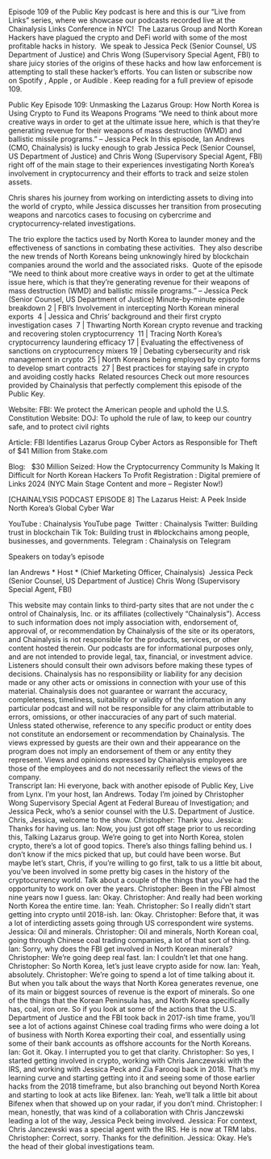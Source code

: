 Episode 109 of the Public Key podcast is here and this is our “Live from Links” series, where we showcase our podcasts recorded live at the Chainalysis Links Conference in NYC!  The Lazarus Group and North Korean Hackers have plagued the crypto and DeFi world with some of the most profitable hacks in history.  We speak to  Jessica Peck  (Senior Counsel, US Department of Justice) and  Chris Wong  (Supervisory Special Agent, FBI) to share juicy stories of the origins of these hacks and how law enforcement is attempting to stall these hacker’s efforts. 
 You can listen or subscribe now on  Spotify ,  Apple , or  Audible . Keep reading for a full preview of episode 109. 
 
 Public Key Episode 109: Unmasking the Lazarus Group: How North Korea is Using Crypto to Fund its Weapons Programs 
 “We need to think about more creative ways in order to get at the ultimate issue here, which is that they’re generating revenue for their weapons of mass destruction (WMD) and ballistic missile programs.”  – Jessica Peck 
 In this episode,  Ian Andrews  (CMO, Chainalysis) is lucky enough to grab Jessica Peck (Senior Counsel, US Department of Justice) and Chris Wong (Supervisory Special Agent, FBI) right off of the main stage to their experiences investigating North Korea’s involvement in cryptocurrency and their efforts to track and seize stolen assets.  
 
 Chris shares his journey from working on interdicting assets to diving into the world of crypto, while Jessica discusses her transition from prosecuting weapons and narcotics cases to focusing on cybercrime and cryptocurrency-related investigations.  
 
 The trio explore the tactics used by North Korea to launder money and the effectiveness of sanctions in combating these activities.  They also describe the new trends of North Koreans being unknowingly hired by blockchain companies around the world and the associated risks.  
 Quote of the episode 
 “We need to think about more creative ways in order to get at the ultimate issue here, which is that they’re generating revenue for their weapons of mass destruction (WMD) and ballistic missile programs.”  – Jessica Peck (Senior Counsel, US Department of Justice) 
 Minute-by-minute episode breakdown 
 2 | FBI’s Involvement in intercepting North Korean mineral exports  
 4 | Jessica and Chris’ background and their first crypto investigation cases  
 7 | Thwarting North Korean crypto revenue and tracking and recovering stolen cryptocurrency  
 11 | Tracing North Korea’s cryptocurrency laundering efficacy 
 17 | Evaluating the effectiveness of sanctions on cryptocurrency mixers 
 19 | Debating cybersecurity and risk management in crypto  
 25 | North Koreans being employed by crypto forms to develop smart contracts  
 27 | Best practices for staying safe in crypto and avoiding costly hacks  
 Related resources 
 Check out more resources provided by Chainalysis that perfectly complement this episode of the Public Key. 
 
 Website:  FBI: We protect the American people and uphold the U.S. Constitution 
 Website:  DOJ: To uphold the rule of law, to keep our country safe, and to protect civil rights 
 
 
 Article:  FBI Identifies Lazarus Group Cyber Actors as Responsible for Theft of $41 Million from Stake.com 
 
 
 Blog:    $30 Million Seized: How the Cryptocurrency Community Is Making It Difficult for North Korean Hackers To Profit 
 Registration :  Digital premiere of Links 2024 (NYC Main Stage Content and more – Register Now!)  
 
 
 [CHAINALYSIS PODCAST EPISODE 8]  The Lazarus Heist: A Peek Inside North Korea’s Global Cyber War 
 
 
 YouTube :  Chainalysis YouTube page  
 Twitter :  Chainalysis Twitter: Building trust in blockchain 
 Tik Tok:   Building trust in #blockchains among people, businesses, and governments. 
 Telegram :  Chainalysis on Telegram  
 
 Speakers on today’s episode 
 
 Ian Andrews   * Host * (Chief Marketing Officer, Chainalysis)  
 Jessica Peck  (Senior Counsel, US Department of Justice) 
 Chris Wong  (Supervisory Special Agent, FBI) 
 
 This website may contain links to third-party sites that are not under the c ontrol of Chainalysis, Inc. or its affiliates (collectively “Chainalysis”). Access to such information does not imply association with, endorsement of, approval of, or recommendation by Chainalysis of the site or its operators, and Chainalysis is not responsible for the products, services, or other content hosted therein. 
 Our podcasts are for informational purposes only, and are not intended to provide legal, tax, financial, or investment advice. Listeners should consult their own advisors before making these types of decisions. Chainalysis has no responsibility or liability for any decision made or any other acts or omissions in connection with your use of this material. 
 Chainalysis does not guarantee or warrant the accuracy, completeness, timeliness, suitability or validity of the information in any particular podcast and will not be responsible for any claim attributable to errors, omissions, or other inaccuracies of any part of such material.  
 Unless stated otherwise, reference to any specific product or entity does not constitute an endorsement or recommendation by Chainalysis. The views expressed by guests are their own and their appearance on the program does not imply an endorsement of them or any entity they represent. Views and opinions expressed by Chainalysis employees are those of the employees and do not necessarily reflect the views of the company.  
 Transcript 
 Ian: 
 Hi everyone, back with another episode of Public Key, Live from Lynx. I’m your host, Ian Andrews. Today I’m joined by Christopher Wong Supervisory Special Agent at Federal Bureau of Investigation; and Jessica Peck, who’s a senior counsel with the U.S. Department of Justice. Chris, Jessica, welcome to the show. 
 Christopher: 
 Thank you. 
 Jessica: 
 Thanks for having us. 
 Ian: 
 Now, you just got off stage prior to us recording this, Talking Lazarus group. We’re going to get into North Korea, stolen crypto, there’s a lot of good topics. There’s also things falling behind us. I don’t know if the mics picked that up, but could have been worse. 
 But maybe let’s start, Chris, if you’re willing to go first, talk to us a little bit about, you’ve been involved in some pretty big cases in the history of the cryptocurrency world. Talk about a couple of the things that you’ve had the opportunity to work on over the years. 
 Christopher: 
 Been in the FBI almost nine years now I guess. 
 Ian: 
 Okay. 
 Christopher: 
 And really had been working North Korea the entire time. 
 Ian: 
 Yeah. 
 Christopher: 
 So I really didn’t start getting into crypto until 2018-ish. 
 Ian: 
 Okay. 
 Christopher: 
 Before that, it was a lot of interdicting assets going through US correspondent wire systems. 
 Jessica: 
 Oil and minerals. 
 Christopher: 
 Oil and minerals, North Korean coal, going through Chinese coal trading companies, a lot of that sort of thing. 
 Ian: 
 Sorry, why does the FBI get involved in North Korean minerals? 
 Christopher: 
 We’re going deep real fast. 
 Ian: 
 I couldn’t let that one hang. 
 Christopher: 
 So North Korea, let’s just leave crypto aside for now. 
 Ian: 
 Yeah, absolutely. 
 Christopher: 
 We’re going to spend a lot of time talking about it. But when you talk about the ways that North Korea generates revenue, one of its main or biggest sources of revenue is the export of minerals. So one of the things that the Korean Peninsula has, and North Korea specifically has, coal, iron ore. So if you look at some of the actions that the U.S. Department of Justice and the FBI took back in 2017-ish time frame, you’ll see a lot of actions against Chinese coal trading firms who were doing a lot of business with North Korea exporting their coal, and essentially using some of their bank accounts as offshore accounts for the North Koreans. 
 Ian: 
 Got it. Okay. I interrupted you to get that clarity. 
 Christopher: 
 So yes, I started getting involved in crypto, working with Chris Janczewski with the IRS, and working with Jessica Peck and Zia Farooqi back in 2018. That’s my learning curve and starting getting into it and seeing some of those earlier hacks from the 2018 timeframe, but also branching out beyond North Korea and starting to look at acts like Bifenex. 
 Ian: 
 Yeah, we’ll talk a little bit about Bifenex when that showed up on your radar, if you don’t mind. 
 Christopher: 
 I mean, honestly, that was kind of a collaboration with Chris Janczewski leading a lot of the way, Jessica Peck being involved. 
 Jessica: 
 For context, Chris Janczewski was a special agent with the IRS. He is now at TRM labs. 
 Christopher: 
 Correct, sorry. Thanks for the definition. 
 Jessica: 
 Okay. 
 He’s the head of their global investigations team. 
